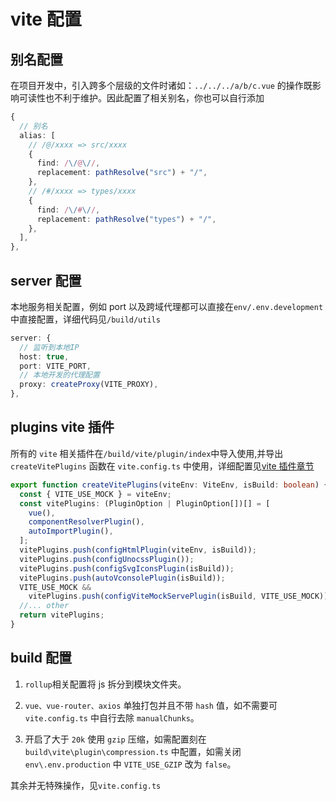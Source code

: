 # vite 配置

## 别名配置

在项目开发中，引入跨多个层级的文件时诸如：`../../../a/b/c.vue` 的操作既影响可读性也不利于维护。因此配置了相关别名，你也可以自行添加

```ts
{
  // 别名
  alias: [
    // /@/xxxx => src/xxxx
    {
      find: /\/@\//,
      replacement: pathResolve("src") + "/",
    },
    // /#/xxxx => types/xxxx
    {
      find: /\/#\//,
      replacement: pathResolve("types") + "/",
    },
  ],
},
```

## server 配置

本地服务相关配置，例如 port 以及跨域代理都可以直接在`env/.env.development`中直接配置，详细代码见`/build/utils`

```ts
server: {
  // 监听到本地IP
  host: true,
  port: VITE_PORT,
  // 本地开发的代理配置
  proxy: createProxy(VITE_PROXY),
},
```

## plugins vite 插件

所有的 `vite` 相关插件在`/build/vite/plugin/index`中导入使用,并导出 `createVitePlugins` 函数在 `vite.config.ts` 中使用，详细配置见[vite 插件章节](./vite-plugin)

```ts
export function createVitePlugins(viteEnv: ViteEnv, isBuild: boolean) {
  const { VITE_USE_MOCK } = viteEnv;
  const vitePlugins: (PluginOption | PluginOption[])[] = [
    vue(),
    componentResolverPlugin(),
    autoImportPlugin(),
  ];
  vitePlugins.push(configHtmlPlugin(viteEnv, isBuild));
  vitePlugins.push(configUnocssPlugin());
  vitePlugins.push(configSvgIconsPlugin(isBuild));
  vitePlugins.push(autoVconsolePlugin(isBuild));
  VITE_USE_MOCK &&
    vitePlugins.push(configViteMockServePlugin(isBuild, VITE_USE_MOCK));
  //... other
  return vitePlugins;
}
```

## build 配置

1. `rollup`相关配置将 js 拆分到模块文件夹。

2. `vue、vue-router、axios` 单独打包并且不带 `hash` 值，如不需要可 `vite.config.ts` 中自行去除 `manualChunks`。

3. 开启了大于 `20k` 使用 `gzip` 压缩，如需配置刻在 `build\vite\plugin\compression.ts` 中配置，如需关闭 `env\.env.production` 中 `VITE_USE_GZIP` 改为 `false`。

其余并无特殊操作，见`vite.config.ts`
